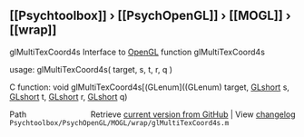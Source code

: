 ## [[Psychtoolbox]] &#8250; [[PsychOpenGL]] &#8250; [[MOGL]] &#8250; [[wrap]]

glMultiTexCoord4s  Interface to [OpenGL](OpenGL) function glMultiTexCoord4s  
  
usage:  glMultiTexCoord4s( target, s, t, r, q )  
  
C function:  void glMultiTexCoord4s[(GLenum]((GLenum) target, [GLshort](GLshort) s, [GLshort](GLshort) t, [GLshort](GLshort) r, [GLshort](GLshort) q)  




<div class="code_header" style="text-align:right;">
  <span style="float:left;">Path&nbsp;&nbsp;</span> <span class="counter">Retrieve <a href=
  "https://raw.github.com/Psychtoolbox-3/Psychtoolbox-3/beta/Psychtoolbox/PsychOpenGL/MOGL/wrap/glMultiTexCoord4s.m">current version from GitHub</a> | View <a href=
  "https://github.com/Psychtoolbox-3/Psychtoolbox-3/commits/beta/Psychtoolbox/PsychOpenGL/MOGL/wrap/glMultiTexCoord4s.m">changelog</a></span>
</div>
<div class="code">
  <code>Psychtoolbox/PsychOpenGL/MOGL/wrap/glMultiTexCoord4s.m</code>
</div>

